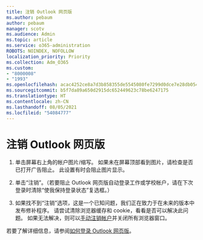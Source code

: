 ```yaml
---
title: 注销 Outlook 网页版
ms.author: pebaum
author: pebaum
manager: scotv
ms.audience: Admin
ms.topic: article
ms.service: o365-administration
ROBOTS: NOINDEX, NOFOLLOW
localization_priority: Priority
ms.collection: Adm_O365
ms.custom:
- "8000008"
- "1993"
ms.openlocfilehash: acac4252ce8a7d3b858355de5545080fe7299d0dce7e28db05436e2b06e8c3f6
ms.sourcegitcommit: b5f7da89a650d2915dc652449623c78be6247175
ms.translationtype: HT
ms.contentlocale: zh-CN
ms.lasthandoff: 08/05/2021
ms.locfileid: "54084777"
---
```

# <a name="sign-out-of-outlook-on-the-web"></a>注销 Outlook 网页版

1. 单击屏幕右上角的帐户图片/缩写。 如果未在屏幕顶部看到图片，请检查是否已打开广告阻止。 此设置有时会阻止图片显示。

2. 单击“注销”。（若要阻止 Outlook 网页版自动登录工作或学校帐户，请在下次登录时清除“使我保持登录状态”复选框。）

3. 如果找不到“注销”选项，这是一个已知问题，我们正在致力于在未来的版本中发布修补程序。  请尝试清除浏览器缓存和 cookie，看看是否可以解决此问题。  如果无法解决，则可以[手动注销帐户](https://login.live.com/logout.srf)并关闭所有浏览器窗口。

若要了解详细信息，请参阅[如何登录 Outlook 网页版](https://support.office.com/article/how-to-sign-in-to-outlook-on-the-web-763fab4d-0138-4814-b450-37fc286bcb79)。
